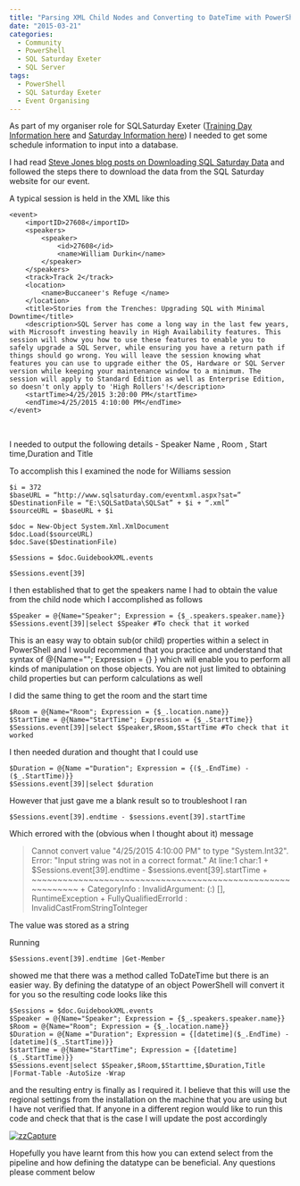 ```yaml
---
title: "Parsing XML Child Nodes and Converting to DateTime with PowerShell"
date: "2015-03-21"
categories: 
  - Community
  - PowerShell
  - SQL Saturday Exeter
  - SQL Server
tags: 
  - PowerShell
  - SQL Saturday Exeter
  - Event Organising
---
```


As part of my organiser role for SQLSaturday Exeter ([Training Day Information here](http://sqlsatexeter.azurewebsites.net) and [Saturday Information here](https://www.sqlsaturday.com/372/)) I needed to get some schedule information to input into a database.

I had read [Steve Jones blog posts on Downloading SQL Saturday Data](https://voiceofthedba.wordpress.com/2015/01/26/downloading-sql-saturday-data/) and followed the steps there to download the data from the SQL Saturday website for our event.

A typical session is held in the XML like this
```
<event>
    <importID>27608</importID>
    <speakers>
        <speaker>
            <id>27608</id>
            <name>William Durkin</name>
        </speaker>
    </speakers>
    <track>Track 2</track>
    <location>
        <name>Buccaneer's Refuge </name>
    </location>
    <title>Stories from the Trenches: Upgrading SQL with Minimal Downtime</title>
    <description>SQL Server has come a long way in the last few years, with Microsoft investing heavily in High Availability features. This session will show you how to use these features to enable you to safely upgrade a SQL Server, while ensuring you have a return path if things should go wrong. You will leave the session knowing what features you can use to upgrade either the OS, Hardware or SQL Server version while keeping your maintenance window to a minimum. The session will apply to Standard Edition as well as Enterprise Edition, so doesn't only apply to 'High Rollers'!</description>
    <startTime>4/25/2015 3:20:00 PM</startTime>
    <endTime>4/25/2015 4:10:00 PM</endTime>
</event>
```
 

I needed to output the following details - Speaker Name , Room , Start time,Duration and Title

To accomplish this I examined the node for Williams session
```
$i = 372
$baseURL = “http://www.sqlsaturday.com/eventxml.aspx?sat=”
$DestinationFile = “E:\SQLSatData\SQLSat” + $i + “.xml”
$sourceURL = $baseURL + $i

$doc = New-Object System.Xml.XmlDocument
$doc.Load($sourceURL)
$doc.Save($DestinationFile)

$Sessions = $doc.GuidebookXML.events

$Sessions.event[39]
```
I then established that to get the speakers name I had to obtain the value from the child node which I accomplished as follows
```
$Speaker = @{Name="Speaker"; Expression = {$_.speakers.speaker.name}}
$Sessions.event[39]|select $Speaker #To check that it worked
```
This is an easy way to obtain sub(or child) properties within a select in PowerShell and I would recommend that you practice and understand that syntax of @{Name=""; Expression = {} } which will enable you to perform all kinds of manipulation on those objects. You are not just limited to obtaining child properties but can perform calculations as well

I did the same thing to get the room and the start time
```
$Room = @{Name="Room"; Expression = {$_.location.name}}
$StartTime = @{Name="StartTime"; Expression = {$_.StartTime}}
$Sessions.event[39]|select $Speaker,$Room,$StartTime #To check that it worked
```
I then needed duration and thought that I could use
```
$Duration = @{Name ="Duration"; Expression = {($_.EndTime) - ($_.StartTime)}}
$Sessions.event[39]|select $duration
```
However that just gave me a blank result so to troubleshoot I ran

`$Sessions.event[39].endtime - $sessions.event[39].startTime`

Which errored with the (obvious when I thought about it) message

> Cannot convert value "4/25/2015 4:10:00 PM" to type "System.Int32". Error: "Input string was not in a correct format." At line:1 char:1 + $Sessions.event[39].endtime - $sessions.event[39].startTime + ~~~~~~~~~~~~~~~~~~~~~~~~~~~~~~~~~~~~~~~~~~~~~~~~~~~~~~~~~~~ + CategoryInfo : InvalidArgument: (:) [], RuntimeException + FullyQualifiedErrorId : InvalidCastFromStringToInteger

The value was stored as a string

Running

`$Sessions.event[39].endtime |Get-Member`

showed me that there was a method called ToDateTime but there is an easier way. By defining the datatype of an object PowerShell will convert it for you so the resulting code looks like this
```
$Sessions = $doc.GuidebookXML.events
$Speaker = @{Name="Speaker"; Expression = {$_.speakers.speaker.name}}
$Room = @{Name="Room"; Expression = {$_.location.name}}
$Duration = @{Name ="Duration"; Expression = {[datetime]($_.EndTime) - [datetime]($_.StartTime)}}
$startTime = @{Name="StartTime"; Expression = {[datetime]($_.StartTime)}}
$Sessions.event|select $Speaker,$Room,$Starttime,$Duration,Title |Format-Table -AutoSize -Wrap
```
and the resulting entry is finally as I required it. I believe that this will use the regional settings from the installation on the machine that you are using but I have not verified that. If anyone in a different region would like to run this code and check that that is the case I will update the post accordingly

[![zzCapture](https://sqldbawithabeard.com/wp-content/uploads/2015/03/zzcapture.jpg?w=300)](https://sqldbawithabeard.com/wp-content/uploads/2015/03/zzcapture.jpg)

Hopefully you have learnt from this how you can extend select from the pipeline and how defining the datatype can be beneficial. Any questions please comment below
